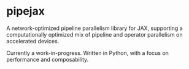 # pipejax

A network-optimized pipeline parallelism library for JAX, supporting a computationally optimized mix of pipeline and operator parallelism on accelerated devices.

Currently a work-in-progress. Written in Python, with a focus on performance and composability.
